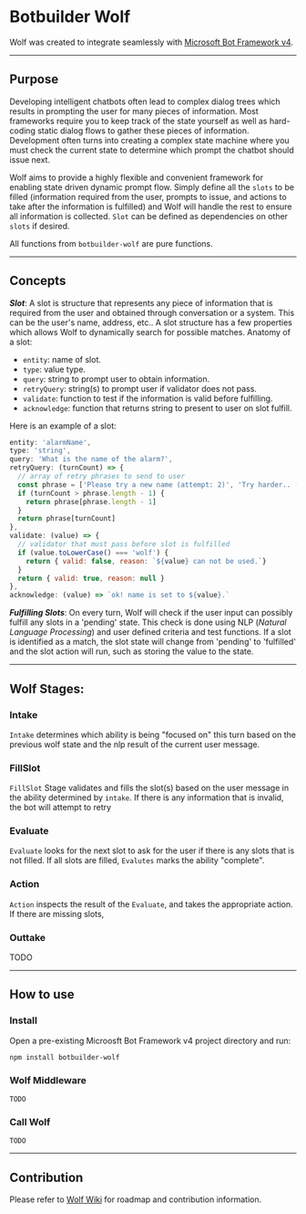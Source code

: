 # Botbuilder Wolf
Wolf was created to integrate seamlessly with [Microsoft Bot Framework v4](https://github.com/Microsoft/botbuilder-js).
___

## Purpose
Developing intelligent chatbots often lead to complex dialog trees which results in prompting the user for many pieces of information. Most frameworks require you to keep track of the state yourself as well as hard-coding static dialog flows to gather these pieces of information. Development often turns into creating a complex state machine where you must check the current state to determine which prompt the chatbot should issue next.

Wolf aims to provide a highly flexible and convenient framework for enabling state driven dynamic prompt flow. Simply define all the `slots` to be filled (information required from the user, prompts to issue, and actions to take after the information is fulfilled) and Wolf will handle the rest to ensure all information is collected. `Slot` can be defined as dependencies on other `slots` if desired.

All functions from `botbuilder-wolf` are pure functions.
___

## Concepts
__*Slot*__: A slot is structure that represents any piece of information that is required from the user and obtained through conversation or a system. This can be the user's name, address, etc.. A slot structure has a few properties which allows Wolf to dynamically search for possible matches. Anatomy of a slot:
- `entity`: name of slot.
- `type`: value type.
- `query`: string to prompt user to obtain information.
- `retryQuery`: string(s) to prompt user if validator does not pass.
- `validate`: function to test if the information is valid before fulfilling.
- `acknowledge`: function that returns string to present to user on slot fulfill.

Here is an example of a slot:
```js
entity: 'alarmName',
type: 'string',
query: 'What is the name of the alarm?',
retryQuery: (turnCount) => {
  // array of retry phrases to send to user
  const phrase = ['Please try a new name (attempt: 2)', 'Try harder.. (attempt: 3)']
  if (turnCount > phrase.length - 1) {
    return phrase[phrase.length - 1]
  }
  return phrase[turnCount]
},
validate: (value) => {
  // validator that must pass before slot is fulfilled
  if (value.toLowerCase() === 'wolf') {
    return { valid: false, reason: `${value} can not be used.`}
  }
  return { valid: true, reason: null }
},
acknowledge: (value) => `ok! name is set to ${value}.`
```

__*Fulfilling Slots*__: On every turn, Wolf will check if the user input can possibly fulfill any slots in a 'pending' state. This check is done using NLP (*Natural Language Processing*) and user defined criteria and test functions. If a slot is identified as a match, the slot state will change from 'pending' to 'fulfilled' and the slot action will run, such as storing the value to the state.
___
## Wolf Stages:
### **Intake**
`Intake` determines which ability is being "focused on" this turn based on the previous wolf state and the nlp result of the current user message.

### **FillSlot**
`FillSlot` Stage validates and fills the slot(s) based on the user message in the ability determined by `intake`. If there is any information that is invalid, the bot will attempt to retry

### **Evaluate**
`Evaluate` looks for the next slot to ask for the user if there is any slots that is not filled.  If all slots are filled, `Evalutes` marks the ability "complete".

### **Action**
`Action` inspects the result of the `Evaluate`, and takes the appropriate action.  If there are missing slots, 

### **Outtake**
TODO
___
## How to use
### Install
Open a pre-existing Microosft Bot Framework v4 project directory and run:
```
npm install botbuilder-wolf
```

### Wolf Middleware
```
TODO
```

### Call Wolf
```
TODO
```

___

## Contribution
Please refer to [Wolf Wiki](https://github.com/great-lakes/botbuilder-wolf/wiki) for roadmap and contribution information.
